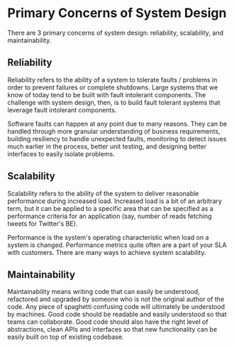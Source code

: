 # Primary Concerns of System Design

There are 3 primary concerns of system design: reliability, scalability, and maintainability.

## Reliability

Reliability refers to the ability of a system to tolerate faults / problems
in order to prevent failures or complete shutdowns. Large systems that
we know of today tend to be built with fault intolerant components. The
challenge with system design, then, is to build fault tolerant systems that
leverage fault intolerant components.

Software faults can happen at any point due to many reasons. They can be handled
through more granular understanding of business requirements, building resiliency
to handle unexpected faults, monitoring to detect issues much earlier in the process,
better unit testing, and designing better interfaces to easily isolate problems.

## Scalability

Scalability refers to the ability of the system to deliver reasonable performance
during increased load. Increased load is a bit of an arbitrary term, but it can
be applied to a specific area that can be specified as a performance criteria
for an application (say, number of reads fetching tweets for Twitter's BE).

Performance is the system's operating characteristic when load on a system
is changed. Performance metrics quite often are a part of your SLA with
customers. There are many ways to achieve system scalability.

## Maintainability

Maintainability means writing code that can easily be understood, refactored
and upgraded by someone who is not the original author of the code. Any
piece of spaghetti confusing code will ultimately be understood by machines.
Good code should be readable and easily understood so that teams can
collaborate. Good code should also have the right level of abstractions,
clean APIs and interfaces so that new functionality can be easily built on
top of existing codebase.
